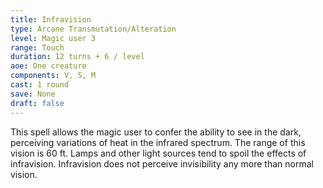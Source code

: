 ```yaml
---
title: Infravision
type: Arcane Transmutation/Alteration
level: Magic user 3
range: Touch
duration: 12 turns + 6 / level
aoe: One creature
components: V, S, M
cast: 1 round
save: None
draft: false
---
```


This spell allows the magic user to confer the ability to see in the dark, perceiving variations of heat in the infrared spectrum. The range of this vision is 60 ft. Lamps and other light sources tend to spoil the effects of infravision. Infravision does not perceive invisibility any more than normal vision.